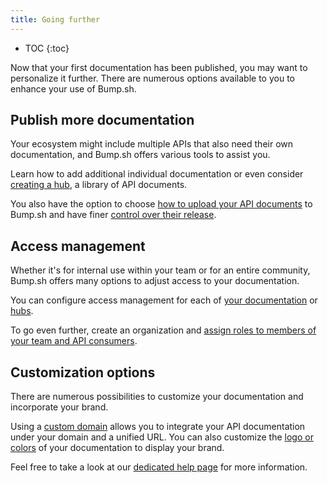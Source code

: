 ```yaml
---
title: Going further
---
```


- TOC
{:toc}

Now that your first documentation has been published, you may want to personalize it further. There are numerous options available to you to enhance your use of Bump.sh.

## Publish more documentation

Your ecosystem might include multiple APIs that also need their own documentation, and Bump.sh offers various tools to assist you.

Learn how to add additional individual documentation or even consider [creating a hub](/help/hubs/), a library of API documents.

You also have the option to choose [how to upload your API documents](/help/continuous-integration/) to Bump.sh and have finer [control over their release](/help/publish-documentation/deploy-and-release-management/).

## Access management

Whether it's for internal use within your team or for an entire community, Bump.sh offers many options to adjust access to your documentation.

You can configure access management for each of [your documentation](/help/publish-documentation/documentation-access-management/) or [hubs](/help/hubs/).

To go even further, create an organization and [assign roles to members of your team and API consumers](/help/organizations/organization-access-management/).

## Customization options

There are numerous possibilities to customize your documentation and incorporate your brand.

Using a [custom domain](/help/customization-options/custom-domains/) allows you to integrate your API documentation under your domain and a unified URL. You can also customize the [logo or colors](/help/customization-options/color-logo-meta-images/) of your documentation to display your brand.

Feel free to take a look at our [dedicated help page](/help/customization-options/) for more information.
